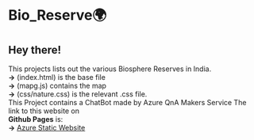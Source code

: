 # Bio_Reserve🌍
## Hey there! <br/>
This projects lists out the various Biosphere Reserves in India. <br/>
**->** (index.html) is the base file <br/>
**->** (mapg.js) contains the map <br/>
**->** (css/nature.css) is the relevant .css file. <br/>
This Project contains a ChatBot made by Azure QnA Makers Service
The link to this website on <br/> **Github Pages** is:<br/>
**->** [Azure Static Website](https://webprojectsak.z13.web.core.windows.net/)
